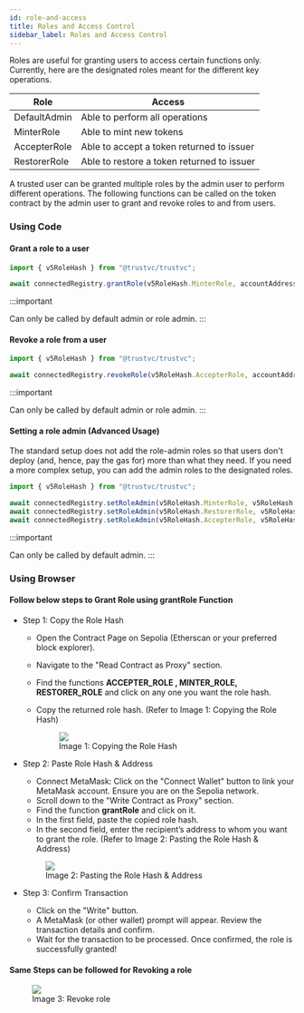 ```yaml
---
id: role-and-access
title: Roles and Access Control
sidebar_label: Roles and Access Control
---
```


Roles are useful for granting users to access certain functions only. Currently, here are the designated roles meant for the different key operations.

| Role         | Access                                     |
| ------------ | ------------------------------------------ |
| DefaultAdmin | Able to perform all operations             |
| MinterRole   | Able to mint new tokens                    |
| AccepterRole | Able to accept a token returned to issuer  |
| RestorerRole | Able to restore a token returned to issuer |

A trusted user can be granted multiple roles by the admin user to perform different operations. The following functions can be called on the token contract by the admin user to grant and revoke roles to and from users.

### Using Code

#### Grant a role to a user

```ts
import { v5RoleHash } from "@trustvc/trustvc";

await connectedRegistry.grantRole(v5RoleHash.MinterRole, accountAddress);
```

:::important

Can only be called by default admin or role admin.
:::

#### Revoke a role from a user

```ts
import { v5RoleHash } from "@trustvc/trustvc";

await connectedRegistry.revokeRole(v5RoleHash.AccepterRole, accountAddress);
```

:::important

Can only be called by default admin or role admin.
:::

#### Setting a role admin (Advanced Usage)

The standard setup does not add the role-admin roles so that users don't deploy (and, hence, pay the gas for) more than what they need. If you need a more complex setup, you can add the admin roles to the designated roles.

```ts
import { v5RoleHash } from "@trustvc/trustvc";

await connectedRegistry.setRoleAdmin(v5RoleHash.MinterRole, v5RoleHash.MinterAdminRole);
await connectedRegistry.setRoleAdmin(v5RoleHash.RestorerRole, v5RoleHash.RestorerAdminRole);
await connectedRegistry.setRoleAdmin(v5RoleHash.AccepterRole, v5RoleHash.AccepterAdminRole);
```

:::important

Can only be called by default admin.
:::

### Using Browser

#### Follow below steps to Grant Role using grantRole Function

- Step 1: Copy the Role Hash

  - Open the Contract Page on Sepolia (Etherscan or your preferred block explorer).
  - Navigate to the "Read Contract as Proxy" section.
  - Find the functions **ACCEPTER_ROLE , MINTER_ROLE, RESTORER_ROLE** and click on any one you want the role hash.
  - Copy the returned role hash. (Refer to Image 1: Copying the Role Hash)

    <figure style={{ maxWidth: "600px", margin: "0 auto" }}>
     <img src='/docs/advanced/copyRoleHash.png' />
      <figcaption style={{ marginTop: "8px", textAlign:"center", fontSize: "14px", color: "#666" }}>
         Image 1: Copying the Role Hash
      </figcaption>
    </figure>

- Step 2: Paste Role Hash & Address

  - Connect MetaMask: Click on the "Connect Wallet" button to link your MetaMask account. Ensure you are on the Sepolia network.
  - Scroll down to the "Write Contract as Proxy" section.
  - Find the function **grantRole** and click on it.
  - In the first field, paste the copied role hash.
  - In the second field, enter the recipient’s address to whom you want to grant the role. (Refer to Image 2: Pasting the Role Hash & Address)

  <figure style={{ maxWidth: "600px", margin: "0 auto" }}>
    <img src='/docs/advanced/grantRole.png' />
      <figcaption style={{ marginTop: "8px", textAlign:"center", fontSize: "14px", color: "#666" }}>
    Image 2: Pasting the Role Hash & Address
        </figcaption>
  </figure>

- Step 3: Confirm Transaction
  - Click on the "Write" button.
  - A MetaMask (or other wallet) prompt will appear. Review the transaction details and confirm.
  - Wait for the transaction to be processed. Once confirmed, the role is successfully granted!

#### Same Steps can be followed for Revoking a role

  <figure style={{ maxWidth: "600px", margin: "0 auto" }}>
    <img src='/docs/advanced/revokeRole.png' />
      <figcaption style={{ marginTop: "8px", textAlign:"center", fontSize: "14px", color: "#666" }}>
    Image 3: Revoke role
        </figcaption>
  </figure>
